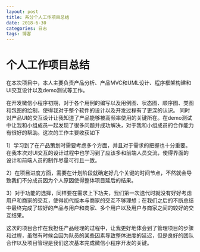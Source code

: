 ```yaml
---
layout: post
title: 系分个人工作项目总结
date: 2018-6-30
categories: 日志
tags: 博客
---
```


# 个人工作项目总结

在本次项目中，本人主要负责产品分析、产品MVC和UML设计、程序框架构建和UI交互设计以及demo测试等工作。

在开发微信小程序初期，对于各个用例的编写以及用例图、状态图、顺序图、类图和包图的绘制，使得我对于整个软件的设计以及开发过程有了更深的认识。 同时对产品UI的交互设计让我知道了产品能够被高频率使用的关键所在。在demo测试中让我和小组成员一起发现了很多问题并成功解决，对于我和小组成员的合作能力有很好的帮助。这次的工作主要收获如下

1）学习到了在产品策划时需要考虑多个方面，并且对于需求的把握也十分重要。在我本次对UI交互的设计过程中也学习到了应该多和前端人员交流，使得界面的设计和前端人员的制作尽量可行且一致。

2）在项目进度方面，需要在计划阶段就确定好几个关键的时间节点，不然就会导致我们不分成员因为个人原因使得整体项目延后的结果。

3）对于功能的选择，同样要在需求上下功夫，我们第一次迭代时就没有好好考虑用户和商家的交互，使得初代版本与商家的交互不够理想；在我们之后的不断总结中最终完成了较好的产品与用户和商家、多个用户以及用户与商家之间的较好的交互结果。

这次的项目合作在我担任产品经理的过程中，让我更好地体会到了管理项目的步骤和过程，虽然有时候会因为队员的某些因素导致整体进度的延迟，但是良好的团队合作以及项目管理是我们这次基本完成微信小程序开发的关键。